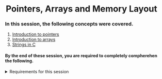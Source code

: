 <h1 align="center">Pointers, Arrays and Memory Layout</h1>

### In this session, the following concepts were covered.

1. [Introduction to pointers](https://byjus.com/gate/pointers-in-c/)
2. [Introduction to arrays](https://www.tutorialspoint.com/cprogramming/c_arrays.htm)
3. [Strings in C](https://www.tutorialspoint.com/cprogramming/c_strings.htm)

#### By the end of these session, you are required to completely compherehen the following.

<details>
<summary>Requirements for this session</summary>
<ul>
<li>What are pointers and how to use them</li>
</ul>
</details>